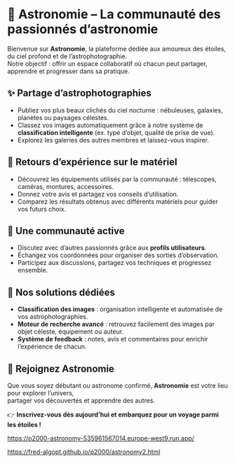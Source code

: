 

# 🌌 Astronomie – La communauté des passionnés d’astronomie

Bienvenue sur **Astronomie**, la plateforme dédiée aux amoureux des étoiles, du ciel profond et de l’astrophotographie.  
Notre objectif : offrir un espace collaboratif où chacun peut partager, apprendre et progresser dans sa pratique.


## ✨ Partage d’astrophotographies

- Publiez vos plus beaux clichés du ciel nocturne : nébuleuses, galaxies, planètes ou paysages célestes.  
- Classez vos images automatiquement grâce à notre système de **classification intelligente** (ex. type d’objet, qualité de prise de vue).  
- Explorez les galeries des autres membres et laissez-vous inspirer.



## 🔭 Retours d’expérience sur le matériel

- Découvrez les équipements utilisés par la communauté : télescopes, caméras, montures, accessoires.  
- Donnez votre avis et partagez vos conseils d’utilisation.  
- Comparez les résultats obtenus avec différents matériels pour guider vos futurs choix.



## 💬 Une communauté active

- Discutez avec d’autres passionnés grâce aux **profils utilisateurs**.  
- Échangez vos coordonnées pour organiser des sorties d’observation.  
- Participez aux discussions, partagez vos techniques et progressez ensemble.



## 🚀 Nos solutions dédiées

- **Classification des images** : organisation intelligente et automatisée de vos astrophotographies.  
- **Moteur de recherche avancé** : retrouvez facilement des images par objet céleste, équipement ou auteur.  
- **Système de feedback** : notes, avis et commentaires pour enrichir l’expérience de chacun.  


## 🌠 Rejoignez Astronomie

Que vous soyez débutant ou astronome confirmé, **Astronomie** est votre lieu pour explorer l’univers,  
partager vos découvertes et apprendre des autres.  

👉 **Inscrivez-vous dès aujourd’hui et embarquez pour un voyage parmi les étoiles !**


https://p2000-astronomy-535961567014.europe-west9.run.app/


https://fred-algopt.github.io/p2000/astronomy2.html